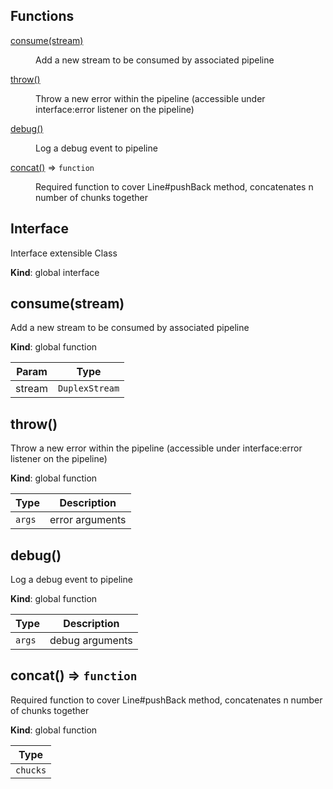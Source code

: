 ## Functions

<dl>
<dt><a href="#consume">consume(stream)</a></dt>
<dd><p>Add a new stream to be consumed by associated pipeline</p>
</dd>
<dt><a href="#throw">throw()</a></dt>
<dd><p>Throw a new error within the pipeline (accessible under interface:error listener on the pipeline)</p>
</dd>
<dt><a href="#debug">debug()</a></dt>
<dd><p>Log a debug event to pipeline</p>
</dd>
<dt><a href="#concat">concat()</a> ⇒ <code>function</code></dt>
<dd><p>Required function to cover Line#pushBack method, concatenates n number of chunks together</p>
</dd>
</dl>

<a name="Interface"></a>

## Interface
Interface extensible Class

**Kind**: global interface  
<a name="consume"></a>

## consume(stream)
Add a new stream to be consumed by associated pipeline

**Kind**: global function  

| Param | Type |
| --- | --- |
| stream | <code>DuplexStream</code> | 

<a name="throw"></a>

## throw()
Throw a new error within the pipeline (accessible under interface:error listener on the pipeline)

**Kind**: global function  

| Type | Description |
| --- | --- |
| <code>args</code> | error arguments |

<a name="debug"></a>

## debug()
Log a debug event to pipeline

**Kind**: global function  

| Type | Description |
| --- | --- |
| <code>args</code> | debug arguments |

<a name="concat"></a>

## concat() ⇒ <code>function</code>
Required function to cover Line#pushBack method, concatenates n number of chunks together

**Kind**: global function  

| Type |
| --- |
| <code>chucks</code> | 

